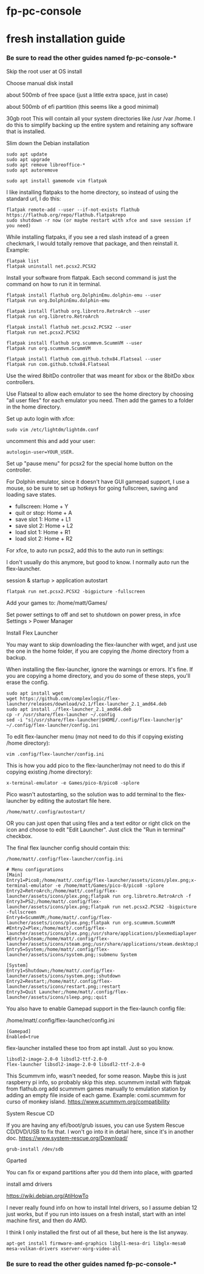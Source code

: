 # fp-pc-console
# fresh installation guide

### Be sure to read the other guides named fp-pc-console-*


Skip the root user at OS install

Choose manual disk install

about 500mb of free space (just a little extra space, just in case)

about 500mb of efi partition (this seems like a good minimal)

30gb root
This will contain all your system directories like /usr /var /home.  I do this to simplify backing up the entire system and retaining any software that is installed.

Slim down the Debian installation
~~~
sudo apt update
sudo apt upgrade
sudo apt remove libreoffice-*
sudo apt autoremove
~~~

~~~
sudo apt install gamemode vim flatpak
~~~

I like installing flatpaks to the home directory, so instead of using the standard url, I do this:
~~~
flatpak remote-add --user --if-not-exists flathub https://flathub.org/repo/flathub.flatpakrepo
sudo shutdown -r now (or maybe restart with xfce and save session if you need)
~~~

While installing flatpaks, if you see a red slash instead of a green checkmark, I would totally remove 
that package, and then reinstall it.  Example:
~~~
flatpak list
flatpak uninstall net.pcsx2.PCSX2
~~~

Install your software from flatpak.  Each second command is just the command on how to run it in terminal.
~~~
flatpak install flathub org.DolphinEmu.dolphin-emu --user
flatpak run org.DolphinEmu.dolphin-emu

flatpak install flathub org.libretro.RetroArch --user
flatpak run org.libretro.RetroArch

flatpak install flathub net.pcsx2.PCSX2 --user
flatpak run net.pcsx2.PCSX2

flatpak install flathub org.scummvm.ScummVM --user
flatpak run org.scummvm.ScummVM

flatpak install flathub com.github.tchx84.Flatseal --user
flatpak run com.github.tchx84.Flatseal
~~~

Use the wired 8bitDo controller that was meant for xbox or the 8bitDo xbox controllers.

Use Flatseal to allow each emulator to see the home directory by choosing "all user files" for each emulator you need.
Then add the games to a folder in the home directory.

Set up auto login with xfce:
~~~
sudo vim /etc/lightdm/lightdm.conf
~~~
uncomment this and add your user: 
~~~
autologin-user=YOUR_USER. 
~~~

Set up "pause menu" for pcsx2 for the special home button on the controller.

For Dolphin emulator, since it doesn't have GUI gamepad support, I use a mouse, so be sure to set up hotkeys for going fullscreen, saving and loading save states.
- fullscreen: Home + Y
- quit or stop: Home + A
- save slot 1: Home + L1
- save slot 2: Home + L2
- load slot 1: Home + R1
- load slot 2: Home + R2

For xfce, to auto run pcsx2, add this to the auto run in settings:

I don't usually do this anymore, but good to know.  I normally auto run the flex-launcher.

session & startup > application autostart
~~~
flatpak run net.pcsx2.PCSX2 -bigpicture -fullscreen
~~~


Add your games to:
/home/matt/Games/

Set power settings to off and set to shutdown on power press, 
in xfce Settings > Power Manager

Install Flex Launcher

You may want to skip downloading the flex-launcher with wget, and just use the one in the
home folder, if you are copying the /home directory from a backup. 

When installing the flex-launcher, ignore the warnings or errors.  It's fine.
If you are copying a home directory, and you do some of these steps, you'll erase the config.
~~~
sudo apt install wget
wget https://github.com/complexlogic/flex-launcher/releases/download/v2.1/flex-launcher_2.1_amd64.deb
sudo apt install ./flex-launcher_2.1_amd64.deb
cp -r /usr/share/flex-launcher ~/.config
sed -i "s|/usr/share/flex-launcher|$HOME/.config/flex-launcher|g" ~/.config/flex-launcher/config.ini
~~~

To edit flex-launcher menu (may not need to do this if copying existing /home directory):
~~~
vim .config/flex-launcher/config.ini
~~~

This is how you add pico to the flex-launcher(may not need to do this if copying existing /home directory):
~~~
x-terminal-emulator -e Games/pico-8/pico8 -splore
~~~

Pico wasn't autostarting, so the solution was to add terminal to the flex-launcher by editing the autostart file here.
~~~
/home/matt/.config/autostart/
~~~
OR you can just open that using files and a text editor or right click on
the icon and choose to edit "Edit Launcher".  Just click the "Run in terminal" checkbox.

The final flex launcher config should contain this:
~~~
/home/matt/.config/flex-launcher/config.ini
~~~
~~~
# Menu configurations
[Main]
Entry1=Pico8;/home/matt/.config/flex-launcher/assets/icons/plex.png;x-terminal-emulator -e /home/matt/Games/pico-8/pico8 -splore
Entry2=RetroArch;/home/matt/.config/flex-launcher/assets/icons/plex.png;flatpak run org.libretro.RetroArch -f
Entry3=PS2;/home/matt/.config/flex-launcher/assets/icons/plex.png;flatpak run net.pcsx2.PCSX2 -bigpicture -fullscreen
Entry4=ScummVM;/home/matt/.config/flex-launcher/assets/icons/plex.png;flatpak run org.scummvm.ScummVM
#Entry2=Plex;/home/matt/.config/flex-launcher/assets/icons/plex.png;/usr/share/applications/plexmediaplayer.desktop;TVF
#Entry3=Steam;/home/matt/.config/flex-launcher/assets/icons/steam.png;/usr/share/applications/steam.desktop;BigPicture
Entry5=System;/home/matt/.config/flex-launcher/assets/icons/system.png;:submenu System

[System]
Entry1=Shutdown;/home/matt/.config/flex-launcher/assets/icons/system.png;:shutdown
Entry2=Restart;/home/matt/.config/flex-launcher/assets/icons/restart.png;:restart
Entry3=Quit Launcher;/home/matt/.config/flex-launcher/assets/icons/sleep.png;:quit
~~~


You also have to enable Gamepad support in the flex-launch config file:

/home/matt/.config/flex-launcher/config.ini
~~~
[Gamepad]
Enabled=true
~~~

flex-launcher installed these too from apt install.  Just so you know.
~~~
libsdl2-image-2.0-0 libsdl2-ttf-2.0-0
flex-launcher libsdl2-image-2.0-0 libsdl2-ttf-2.0-0
~~~




This Scummvm info, wasn't needed, for some reason.  Maybe this is just raspberry pi info, so probably skip this step.
scummvm install with flatpak from flathub.org add scummvm games manually to emulation station by adding an empty file inside of each game. Example: comi.scummvm for curso of monkey island. https://www.scummvm.org/compatibility



System Rescue CD

If you are having any efi/boot/grub issues, you can use System Rescue CD/DVD/USB to fix that.  I won't go into it in detail here, since it's in another doc.
https://www.system-rescue.org/Download/
~~~
grub-install /dev/sdb
~~~
Gparted

You can fix or expand partitions after you dd them into place, with gparted

install amd drivers

https://wiki.debian.org/AtiHowTo

I never really found info on how to install Intel drivers, so I assume debian 12 just works, but if you run into issues on a fresh install, start with an intel machine first, and then do AMD.

I think I only installed the first out of all these, but here is the list anyway.
~~~
apt-get install firmware-amd-graphics libgl1-mesa-dri libglx-mesa0 mesa-vulkan-drivers xserver-xorg-video-all
~~~

### Be sure to read the other guides named fp-pc-console-*
